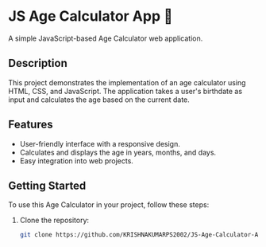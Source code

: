 # JS Age Calculator App 📆

A simple JavaScript-based Age Calculator web application.

## Description

This project demonstrates the implementation of an age calculator using HTML, CSS, and JavaScript. The application takes a user's birthdate as input and calculates the age based on the current date.

## Features

- User-friendly interface with a responsive design.
- Calculates and displays the age in years, months, and days.
- Easy integration into web projects.

## Getting Started

To use this Age Calculator in your project, follow these steps:

1. Clone the repository:

   ```bash
   git clone https://github.com/KRISHNAKUMARPS2002/JS-Age-Calculator-App-.git
